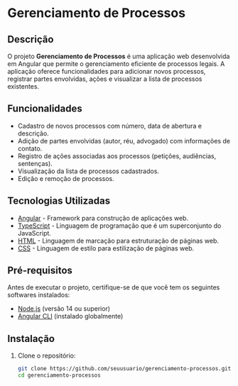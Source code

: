 # Gerenciamento de Processos

## Descrição

O projeto **Gerenciamento de Processos** é uma aplicação web desenvolvida em Angular que permite o gerenciamento eficiente de processos legais. A aplicação oferece funcionalidades para adicionar novos processos, registrar partes envolvidas, ações e visualizar a lista de processos existentes.

## Funcionalidades

- Cadastro de novos processos com número, data de abertura e descrição.
- Adição de partes envolvidas (autor, réu, advogado) com informações de contato.
- Registro de ações associadas aos processos (petições, audiências, sentenças).
- Visualização da lista de processos cadastrados.
- Edição e remoção de processos.

## Tecnologias Utilizadas

- [Angular](https://angular.io/) - Framework para construção de aplicações web.
- [TypeScript](https://www.typescriptlang.org/) - Linguagem de programação que é um superconjunto do JavaScript.
- [HTML](https://developer.mozilla.org/pt-BR/docs/Web/HTML) - Linguagem de marcação para estruturação de páginas web.
- [CSS](https://developer.mozilla.org/pt-BR/docs/Web/CSS) - Linguagem de estilo para estilização de páginas web.

## Pré-requisitos

Antes de executar o projeto, certifique-se de que você tem os seguintes softwares instalados:

- [Node.js](https://nodejs.org/) (versão 14 ou superior)
- [Angular CLI](https://angular.io/cli) (instalado globalmente)

## Instalação

1. Clone o repositório:

   ```bash
   git clone https://github.com/seuusuario/gerenciamento-processos.git
   cd gerenciamento-processos
